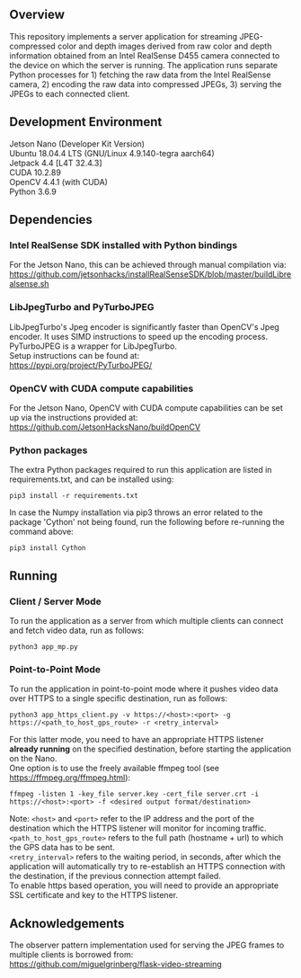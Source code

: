 ## Overview
This repository implements a server application for streaming JPEG-compressed
color and depth images derived from raw color and depth information obtained
from an Intel RealSense D455 camera connected to the device on which the server
is running.
The application runs separate Python processes for 1) fetching the raw data
from the Intel RealSense camera, 2) encoding the raw data into compressed
JPEGs, 3) serving the JPEGs to each connected client.
## Development Environment
Jetson Nano (Developer Kit Version)  
Ubuntu 18.04.4 LTS (GNU/Linux 4.9.140-tegra aarch64)  
Jetpack 4.4 [L4T 32.4.3]  
CUDA 10.2.89  
OpenCV 4.4.1 (with CUDA)  
Python 3.6.9  
## Dependencies
### Intel RealSense SDK installed with Python bindings
For the Jetson Nano, this can be achieved through manual compilation via:  
https://github.com/jetsonhacks/installRealSenseSDK/blob/master/buildLibrealsense.sh
### LibJpegTurbo and PyTurboJPEG
LibJpegTurbo's Jpeg encoder is significantly faster than OpenCV's Jpeg encoder. It uses SIMD instructions 
to speed up the encoding process. PyTurboJPEG is a wrapper for LibJpegTurbo.  
Setup instructions can be found at:  
https://pypi.org/project/PyTurboJPEG/
### OpenCV with CUDA compute capabilities
For the Jetson Nano, OpenCV with CUDA compute capabilities can be set up via
the instructions provided at:  
https://github.com/JetsonHacksNano/buildOpenCV
### Python packages
The extra Python packages required to run this application are listed in
requirements.txt, and can be installed using:
```
pip3 install -r requirements.txt
```
In case the Numpy installation via pip3 throws an error related to the package
'Cython' not being found, run the following before re-running the command
above:
```
pip3 install Cython
```
## Running
### Client / Server Mode
To run the application as a server from which multiple clients can connect and fetch video data, run as follows:  
```
python3 app_mp.py
```
### Point-to-Point Mode
To run the application in point-to-point mode where it pushes video data over HTTPS to a single specific destination, run as follows:  
```
python3 app_https_client.py -v https://<host>:<port> -g https://<path_to_host_gps_route> -r <retry_interval>  
```
For this latter mode, you need to have an appropriate HTTPS listener **already running** on the specified destination, before starting the application on the Nano.  
One option is to use the freely available ffmpeg tool (see https://ffmpeg.org/ffmpeg.html):  
```
ffmpeg -listen 1 -key_file server.key -cert_file server.crt -i https://<host>:<port> -f <desired output format/destination>
```
Note: ```<host>``` and ```<port>``` refer to the IP address and the port of the destination which the HTTPS listener will monitor for incoming traffic.  
```<path_to_host_gps_route>``` refers to the full path (hostname + url) to which the GPS data has to be sent.  
```<retry_interval>``` refers to the waiting period, in seconds, after which the application will automatically try to re-establish an HTTPS connection with the destination, if the previous connection attempt failed.  
To enable https based operation, you will need to provide an appropriate SSL certificate and key to the HTTPS listener.
## Acknowledgements
The observer pattern implementation used for serving the JPEG frames to
multiple clients is borrowed from:  
https://github.com/miguelgrinberg/flask-video-streaming